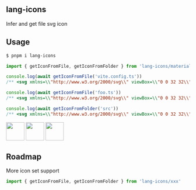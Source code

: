## lang-icons

Infer and get file svg icon

## Usage

```bash
$ pnpm i lang-icons
```

```ts
import { getIconFromFile, getIconFromFolder } from 'lang-icons/material'

console.log(await getIconFromFile('vite.config.ts'))
/** <svg xmlns=\\"http://www.w3.org/2000/svg\\" viewBox=\\"0 0 32 32\\"><path d=\\"M10,2V18h4V30l9-16H17L22,2Z\\" style=\\"fill: #ffab00\\"/></svg> */

console.log(await getIconFromFile('foo.ts'))
/** <svg xmlns=\\"http://www.w3.org/2000/svg\\" viewBox=\\"0 0 32 32\\"><path d=\\"M28,2H4A2,2,0,0,0,2,4V28a2,2,0,0,0,2,2H28a2,2,0,0,0,2-2V4A2,2,0,0,0,28,2ZM16,28H14V18H10V16H20v2H16Zm4-1.7627,1.43262-1.418a3.55568,3.55568,0,0,0,2.14648,1.13385c1.74371.12848,2.80634-.1449,2.33789-1.84186-1.58563-1.062-3.66-1.5705-5.13348-2.7984A3.185,3.185,0,0,1,20,19.25a3.69011,3.69011,0,0,1,.57532-2.03827c1.3789-1.80469,4.827-1.07111,4.86218-1.06232a4.26278,4.26278,0,0,1,2.24609,1.49707l-1.4414,1.39063a2.45461,2.45461,0,0,0-1.27832-.94434,4.38167,4.38167,0,0,0-2.79908.2688.354.354,0,0,0-.10723.17023,2.56,2.56,0,0,0,.02185,1.1654.55425.55425,0,0,0,.20166.27167c1.48309,1.14575,4.70575,1.738,5.48553,3.3739A4.705,4.705,0,0,1,28,24.94135C27.928,28.66132,22.17737,28.8291,20,26.2373Z\\" style=\\"fill: #0288d1\\"/></svg> */

console.log(await getIconFromFolder('src'))
/** <svg xmlns=\\"http://www.w3.org/2000/svg\\" viewBox=\\"0 0 32 32\\"><path d=\\"M13.84376,7.53645l-1.28749-1.0729A2,2,0,0,0,11.27591,6H4A2,2,0,0,0,2,8V24a2,2,0,0,0,2,2H28a2,2,0,0,0,2-2V10a2,2,0,0,0-2-2H15.12412A2,2,0,0,1,13.84376,7.53645Z\\" style=\\"fill: #4caf50\\"/><path d=\\"M18.43481,30a1.07457,1.07457,0,0,1-.23744-.02778,1.13739,1.13739,0,0,1-.82864-1.32282L20.462,12.9053a1.1305,1.1305,0,0,1,.5072-.744,1.05715,1.05715,0,0,1,.79956-.13429,1.13886,1.13886,0,0,1,.82864,1.32436l-3.10134,15.7441a1.12409,1.12409,0,0,1-.504.74244A1.05491,1.05491,0,0,1,18.43481,30Zm6.20106-2h-.07753a1.07492,1.07492,0,0,1-.76241-.41213A1.164,1.164,0,0,1,23.909,26.0397l5.31911-4.9671-5.2965-4.6229a1.1647,1.1647,0,0,1-.16153-1.54354,1.07957,1.07957,0,0,1,.75434-.43682,1.05763,1.05763,0,0,1,.80925.25777L31.57834,20.182a1.1563,1.1563,0,0,1,.00323,1.72259L25.36274,27.7129a1.06859,1.06859,0,0,1-.72849.28864ZM15.3254,28a1.07162,1.07162,0,0,1-.72849-.29173L8.37162,21.89685a1.159,1.159,0,0,1-.0099-1.69172l.01959-.01853,6.24629-5.45332a1.03545,1.03545,0,0,1,.79956-.26086,1.08079,1.08079,0,0,1,.75918.43682,1.16473,1.16473,0,0,1-.15991,1.54663l-5.29327,4.61981,5.31912,4.964a1.15611,1.15611,0,0,1,.11307,1.54817A1.07173,1.07173,0,0,1,15.40293,28Z\\" style=\\"fill: #c8e6c9\\"/></svg> */
```

<img src="https://cdn.jsdelivr.net/gh/PKief/vscode-material-icon-theme@master/icons/vite.svg" width=50 />
<img src="https://cdn.jsdelivr.net/gh/PKief/vscode-material-icon-theme@master/icons/typescript.svg" width=50 />
<img src="https://cdn.jsdelivr.net/gh/PKief/vscode-material-icon-theme@master/icons/folder-src.svg" width=50 />

## Roadmap

More icon set support

```ts
import { getIconFromFile, getIconFromFolder } from 'lang-icons/xxx'
```
